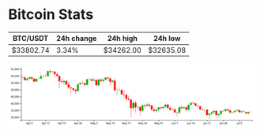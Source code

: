 # Bitcoin Stats

BTC/USDT|24h change|24h high|24h low|
|---|---|---|---|
|$33802.74|3.34%|$34262.00|$32635.08|

<img src="./chart.svg">

